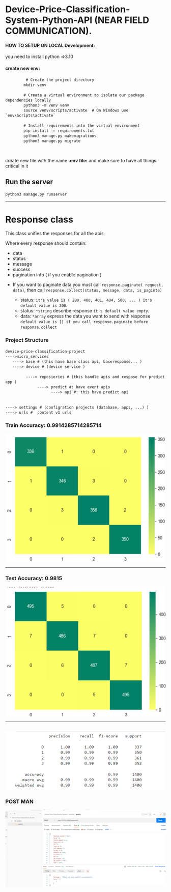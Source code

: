 # Device-Price-Classification-System-Python-API (NEAR FIELD COMMUNICATION).

#### HOW TO SETUP ON LOCAL Development:

you need to install python =>3.10

#### create new env:

```shell
         # Create the project directory
        mkdir venv
        
        # Create a virtual environment to isolate our package dependencies locally
        python3 -m venv venv
        source venv/scripts/activate  # On Windows use `env\Scripts\activate`
        
        # Install requirements into the virtual environment
        pip install -r requirements.txt
        python3 manage.py makemigrations
        python3 manage.py migrate
        
        
```

create new file with the name  **.env file:**
and make sure to have all things critical in it

## Run the server

`python3 manage.py runserver`


-----

# Response class

This class unifies the responses for all the apis

Where every response should contain:

- data
- status
- message
- success
- pagination info ( if you enable pagination )

* If you want to paginate data you must call ```response.paginate( request, data)```, then
  call ```response.collect(status, message, data, is_paginte)```

    - status: ```it's value is ( 200, 400, 401, 404, 500, ... ) it's default value is 200```.
    - status: ```*string``` describe response ```it's default value empty```.
    - data: ```*array``` express the data you want to send with response
      ```default value is [] if you call response.paginate before response.collect```<br/>
    

### Project Structure 
```shell
device-price-classification-project
---->micro_services
   ----> base # (this have base class api, baseresponse... ) 
   ----> device # (device service )
        
         ----> reposiories # (this handle apis and respose for predict app )
              ----> predict #: have event apis
                    ----> api #: this have predict api
                           
                  
----> settings # (configration projects (database, apps, ...) )
----> urls #  content v1 urls
```
### Train Accuracy: 0.9914285714285714
![alt text](images/image-2.png)

-----

 ### Test Accuracy: 0.9815
![alt text](images/image-1.png)

-----

![alt text](images/image-3.png)
-----

### POST MAN
 ![alt text](images/image.png)
